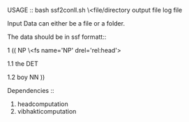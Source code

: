 
USAGE :: bash ssf2conll.sh \\\<file/directory output file log file

Input Data can either be a file or a folder.

The data should be in ssf formatt::

1	((	NP	\\\<fs name='NP' drel='rel:head'>

1.1	the	DET	<fs af='the,det,,,,,,,' name='the'>

1.2	boy	NN	<fs af='boy,n,,,,,,,' name='boy'>
	))		

Dependencies ::

1. headcomputation
2. vibhakticomputation

